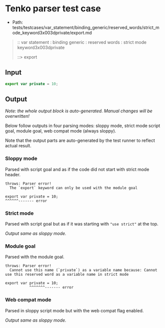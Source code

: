 # Tenko parser test case

- Path: tests/testcases/var_statement/binding_generic/reserved_words/strict_mode_keyword3x003dprivate/export.md

> :: var statement : binding generic : reserved words : strict mode keyword3x003dprivate
>
> ::> export

## Input


`````js
export var private = 10;
`````

## Output

_Note: the whole output block is auto-generated. Manual changes will be overwritten!_

Below follow outputs in four parsing modes: sloppy mode, strict mode script goal, module goal, web compat mode (always sloppy).

Note that the output parts are auto-generated by the test runner to reflect actual result.

### Sloppy mode

Parsed with script goal and as if the code did not start with strict mode header.

`````
throws: Parser error!
  The `export` keyword can only be used with the module goal

export var private = 10;
^^^^^^------- error
`````

### Strict mode

Parsed with script goal but as if it was starting with `"use strict"` at the top.

_Output same as sloppy mode._

### Module goal

Parsed with the module goal.

`````
throws: Parser error!
  Cannot use this name (`private`) as a variable name because: Cannot use this reserved word as a variable name in strict mode

export var private = 10;
           ^^^^^^^------- error
`````


### Web compat mode

Parsed in sloppy script mode but with the web compat flag enabled.

_Output same as sloppy mode._
